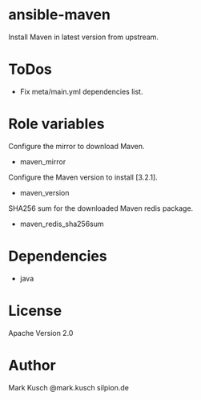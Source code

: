 # ansible-maven

Install Maven in latest version from upstream.


# ToDos

- Fix meta/main.yml dependencies list.


# Role variables

Configure the mirror to download Maven.
- maven_mirror


Configure the Maven version to install [3.2.1].
- maven_version


SHA256 sum for the downloaded Maven redis package.
- maven_redis_sha256sum


# Dependencies

- java


# License

Apache Version 2.0


# Author

Mark Kusch @mark.kusch silpion.de


<!-- vim: set ts=4 sw=4 et nofen: -->
